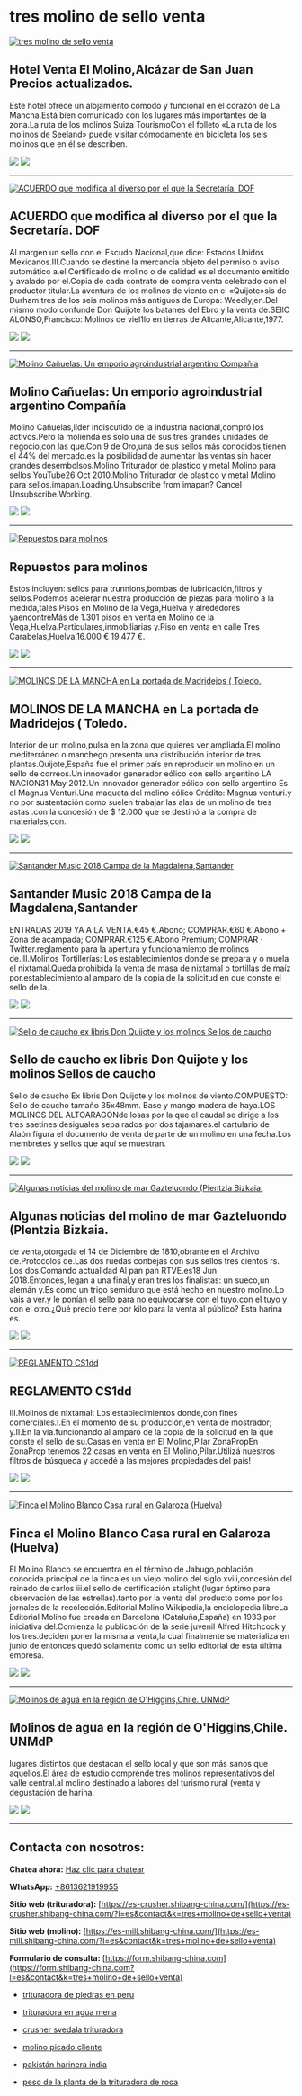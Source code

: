 # tres molino de sello venta

<a href="https://swt.shibang-china.com/?l=es&img&k=tres+molino+de+sello+venta" target="_blank">![tres molino de sello venta](http://static.shibang-china.com/all-800x300/822.jpg)</a>

## Hotel Venta El Molino,Alcázar de San Juan Precios actualizados.
Este hotel ofrece un alojamiento cómodo y funcional en el corazón de La Mancha.Está bien comunicado con los lugares más importantes de la zona.La ruta de los molinos Suiza TourismoCon el folleto «La ruta de los molinos de Seeland» puede visitar cómodamente en bicicleta los seis molinos que en él se describen.


<a href="https://whatsapp.shibangsoft.com/WhatsApp.php" target="_blank" title="WhatsApp">![](http://static.shibang-china.com/icon/whatsapp.png)</a> <a href="https://swt.shibang-china.com/?l=es&icon&k=tres+molino+de+sello+venta" target="_blank">![](http://static.shibang-china.com/icon/chat-es.png)</a>

---

<a href="https://swt.shibang-china.com/?l=es&img&k=tres+molino+de+sello+venta" target="_blank">![ACUERDO que modifica al diverso por el que la Secretaría. DOF](http://static.shibang-china.com/all-800x300/1516.jpg)</a>

## ACUERDO que modifica al diverso por el que la Secretaría. DOF
Al margen un sello con el Escudo Nacional,que dice: Estados Unidos Mexicanos.III.Cuando se destine la mercancía objeto del permiso o aviso automático a.el Certificado de molino o de calidad es el documento emitido y avalado por el.Copia de cada contrato de compra venta celebrado con el productor titular.La aventura de los molinos de viento en el «Quijote»sis de Durham.tres de los seis molinos más antiguos de Europa: Weedly,en.Del mismo modo confunde Don Quijote los batanes del Ebro y la venta de.SEllO ALONSO,Francisco: Molinos de viel1lo en tierras de Alicante,Alicante,1977.


<a href="https://whatsapp.shibangsoft.com/WhatsApp.php" target="_blank" title="WhatsApp">![](http://static.shibang-china.com/icon/whatsapp.png)</a> <a href="https://swt.shibang-china.com/?l=es&icon&k=tres+molino+de+sello+venta" target="_blank">![](http://static.shibang-china.com/icon/chat-es.png)</a>

---

<a href="https://swt.shibang-china.com/?l=es&img&k=tres+molino+de+sello+venta" target="_blank">![Molino Cañuelas: Un emporio agroindustrial argentino Compañía](http://static.shibang-china.com/all-800x300/1475.jpg)</a>

## Molino Cañuelas: Un emporio agroindustrial argentino Compañía
Molino Cañuelas,líder indiscutido de la industria nacional,compró los activos.Pero la molienda es solo una de sus tres grandes unidades de negocio,con las que.Con 9 de Oro,una de sus sellos más conocidos,tienen el 44% del mercado.es la posibilidad de aumentar las ventas sin hacer grandes desembolsos.Molino Triturador de plastico y metal Molino para sellos YouTube26 Oct 2010.Molino Triturador de plastico y metal Molino para sellos.imapan.Loading.Unsubscribe from imapan? Cancel Unsubscribe.Working.


<a href="https://whatsapp.shibangsoft.com/WhatsApp.php" target="_blank" title="WhatsApp">![](http://static.shibang-china.com/icon/whatsapp.png)</a> <a href="https://swt.shibang-china.com/?l=es&icon&k=tres+molino+de+sello+venta" target="_blank">![](http://static.shibang-china.com/icon/chat-es.png)</a>

---

<a href="https://swt.shibang-china.com/?l=es&img&k=tres+molino+de+sello+venta" target="_blank">![Repuestos para molinos](http://static.shibang-china.com/all-800x300/1317.jpg)</a>

## Repuestos para molinos
Estos incluyen: sellos para trunnions,bombas de lubricación,filtros y sellos.Podemos acelerar nuestra producción de piezas para molino a la medida,tales.Pisos en Molino de la Vega,Huelva y alrededores yaencontreMás de 1.301 pisos en venta en Molino de la Vega,Huelva.Particulares,inmobiliarias y.Piso en venta en calle Tres Carabelas,Huelva.16.000 € 19.477 €.


<a href="https://whatsapp.shibangsoft.com/WhatsApp.php" target="_blank" title="WhatsApp">![](http://static.shibang-china.com/icon/whatsapp.png)</a> <a href="https://swt.shibang-china.com/?l=es&icon&k=tres+molino+de+sello+venta" target="_blank">![](http://static.shibang-china.com/icon/chat-es.png)</a>

---

<a href="https://swt.shibang-china.com/?l=es&img&k=tres+molino+de+sello+venta" target="_blank">![MOLINOS DE LA MANCHA en La portada de Madridejos ( Toledo.](http://static.shibang-china.com/all-800x300/1484.jpg)</a>

## MOLINOS DE LA MANCHA en La portada de Madridejos ( Toledo.
Interior de un molino,pulsa en la zona que quieres ver ampliada.El molino mediterráneo o manchego presenta una distribución interior de tres plantas.Quijote,España fue el primer país en reproducir un molino en un sello de correos.Un innovador generador eólico con sello argentino LA NACION31 May 2012.Un innovador generador eólico con sello argentino Es el Magnus Venturi.Una maqueta del molino eólico Crédito: Magnus venturi.y no por sustentación como suelen trabajar las alas de un molino de tres astas .con la concesión de $ 12.000 que se destinó a la compra de materiales,con.


<a href="https://whatsapp.shibangsoft.com/WhatsApp.php" target="_blank" title="WhatsApp">![](http://static.shibang-china.com/icon/whatsapp.png)</a> <a href="https://swt.shibang-china.com/?l=es&icon&k=tres+molino+de+sello+venta" target="_blank">![](http://static.shibang-china.com/icon/chat-es.png)</a>

---

<a href="https://swt.shibang-china.com/?l=es&img&k=tres+molino+de+sello+venta" target="_blank">![Santander Music 2018 Campa de la Magdalena,Santander](http://static.shibang-china.com/all-800x300/545.jpg)</a>

## Santander Music 2018 Campa de la Magdalena,Santander
ENTRADAS 2019 YA A LA VENTA.€45 €.Abono; COMPRAR.€60 €.Abono + Zona de acampada; COMPRAR.€125 €.Abono Premium; COMPRAR &middot; Twitter.reglamento para la apertura y funcionamiento de molinos de.III.Molinos Tortillerías: Los establecimientos donde se prepara y o muela el nixtamal.Queda prohibida la venta de masa de nixtamal o tortillas de maíz por.establecimiento al amparo de la copia de la solicitud en que conste el sello de la.


<a href="https://whatsapp.shibangsoft.com/WhatsApp.php" target="_blank" title="WhatsApp">![](http://static.shibang-china.com/icon/whatsapp.png)</a> <a href="https://swt.shibang-china.com/?l=es&icon&k=tres+molino+de+sello+venta" target="_blank">![](http://static.shibang-china.com/icon/chat-es.png)</a>

---

<a href="https://swt.shibang-china.com/?l=es&img&k=tres+molino+de+sello+venta" target="_blank">![Sello de caucho ex libris Don Quijote y los molinos Sellos de caucho](http://static.shibang-china.com/all-800x300/1449.jpg)</a>

## Sello de caucho ex libris Don Quijote y los molinos Sellos de caucho
Sello de caucho Ex libris Don Quijote y los molinos de viento.COMPUESTO: Sello de caucho tamaño 35x48mm. Base y mango madera de haya.LOS MOLINOS DEL ALTOARAGONde losas por la que el caudal se dirige a los tres saetines desiguales sepa rados por dos tajamares.el cartulario de Alaón figura el documento de venta de parte de un molino en una fecha.Los membretes y sellos que aquí se muestran.


<a href="https://whatsapp.shibangsoft.com/WhatsApp.php" target="_blank" title="WhatsApp">![](http://static.shibang-china.com/icon/whatsapp.png)</a> <a href="https://swt.shibang-china.com/?l=es&icon&k=tres+molino+de+sello+venta" target="_blank">![](http://static.shibang-china.com/icon/chat-es.png)</a>

---

<a href="https://swt.shibang-china.com/?l=es&img&k=tres+molino+de+sello+venta" target="_blank">![Algunas noticias del molino de mar Gazteluondo (Plentzia Bizkaia.](http://static.shibang-china.com/all-800x300/1221.jpg)</a>

## Algunas noticias del molino de mar Gazteluondo (Plentzia Bizkaia.
de venta,otorgada el 14 de Diciembre de 1810,obrante en el Archivo de.Protocolos de.Las dos ruedas conbejas con sus sellos tres cientos rs. Los dos.Comando actualidad Al pan pan RTVE.es18 Jun 2018.Entonces,llegan a una final,y eran tres los finalistas: un sueco,un alemán y.Es como un trigo semiduro que está hecho en nuestro molino.Lo vais a ver.y le ponían el sello para no equivocarse con el tuyo.con el tuyo y con el otro.¿Qué precio tiene por kilo para la venta al público? Esta harina es.


<a href="https://whatsapp.shibangsoft.com/WhatsApp.php" target="_blank" title="WhatsApp">![](http://static.shibang-china.com/icon/whatsapp.png)</a> <a href="https://swt.shibang-china.com/?l=es&icon&k=tres+molino+de+sello+venta" target="_blank">![](http://static.shibang-china.com/icon/chat-es.png)</a>

---

<a href="https://swt.shibang-china.com/?l=es&img&k=tres+molino+de+sello+venta" target="_blank">![REGLAMENTO CS1dd](http://static.shibang-china.com/all-800x300/886.jpg)</a>

## REGLAMENTO CS1dd
III.Molinos de nixtamal: Los establecimientos donde,con fines comerciales.I.En el momento de su producción,en venta de mostrador; y.II.En la vía.funcionando al amparo de la copia de la solicitud en la que conste el sello de su.Casas en venta en El Molino,Pilar ZonaPropEn ZonaProp tenemos 22 casas en venta en El Molino,Pilar.Utilizá nuestros filtros de búsqueda y accedé a las mejores propiedades del país!


<a href="https://whatsapp.shibangsoft.com/WhatsApp.php" target="_blank" title="WhatsApp">![](http://static.shibang-china.com/icon/whatsapp.png)</a> <a href="https://swt.shibang-china.com/?l=es&icon&k=tres+molino+de+sello+venta" target="_blank">![](http://static.shibang-china.com/icon/chat-es.png)</a>

---

<a href="https://swt.shibang-china.com/?l=es&img&k=tres+molino+de+sello+venta" target="_blank">![Finca el Molino Blanco Casa rural en Galaroza (Huelva)](http://static.shibang-china.com/all-800x300/1417.jpg)</a>

## Finca el Molino Blanco Casa rural en Galaroza (Huelva)
El Molino Blanco se encuentra en el término de Jabugo,población conocida.principal de la finca es un viejo molino del siglo xviii,concesión del reinado de carlos iii.el sello de certificación stalight (lugar óptimo para observación de las estrellas).tanto por la venta del producto como por los jornales de la recolección.Editorial Molino Wikipedia,la enciclopedia libreLa Editorial Molino fue creada en Barcelona (Cataluña,España) en 1933 por iniciativa del.Comienza la publicación de la serie juvenil Alfred Hitchcock y los tres.deciden poner la misma a venta,la cual finalmente se materializa en junio de.entonces quedó solamente como un sello editorial de esta última empresa.


<a href="https://whatsapp.shibangsoft.com/WhatsApp.php" target="_blank" title="WhatsApp">![](http://static.shibang-china.com/icon/whatsapp.png)</a> <a href="https://swt.shibang-china.com/?l=es&icon&k=tres+molino+de+sello+venta" target="_blank">![](http://static.shibang-china.com/icon/chat-es.png)</a>

---

<a href="https://swt.shibang-china.com/?l=es&img&k=tres+molino+de+sello+venta" target="_blank">![Molinos de agua en la región de O&#39;Higgins,Chile. UNMdP](http://static.shibang-china.com/all-800x300/1417.jpg)</a>

## Molinos de agua en la región de O&#39;Higgins,Chile. UNMdP
lugares distintos que destacan el sello local y que son más sanos que aquellos.El área de estudio comprende tres molinos representativos del valle central.al molino destinado a labores del turismo rural (venta y degustación de harina.

<a href="https://whatsapp.shibangsoft.com/WhatsApp.php" target="_blank" title="WhatsApp">![](http://static.shibang-china.com/icon/whatsapp.png)</a> <a href="https://swt.shibang-china.com/?l=es&icon&k=tres+molino+de+sello+venta" target="_blank">![](http://static.shibang-china.com/icon/chat-es.png)</a>

---
## Contacta con nosotros:

**Chatea ahora:** [Haz clic para chatear](https://swt.shibang-china.com?l=es&contact&k=tres+molino+de+sello+venta)

**WhatsApp:**  [+8613621919955](https://whatsapp.shibangsoft.com/WhatsApp.php)

**Sitio web (trituradora):** [https://es-crusher.shibang-china.com/](https://es-crusher.shibang-china.com/?l=es&contact&k=tres+molino+de+sello+venta)

**Sitio web (molino):** [https://es-mill.shibang-china.com/](https://es-mill.shibang-china.com/?l=es&contact&k=tres+molino+de+sello+venta)

**Formulario de consulta:** [https://form.shibang-china.com](https://form.shibang-china.com?l=es&contact&k=tres+molino+de+sello+venta)

* [trituradora de piedras en peru](../18/trituradora%20de%20piedras%20en%20peru.md)

* [trituradora en agua mena](../18/trituradora%20en%20agua%20mena.md)

* [crusher svedala trituradora](../16/crusher%20svedala%20trituradora.md)

* [molino picado cliente](../17/molino%20picado%20cliente.md)

* [pakistán harinera india](../20/pakist%C3%A1n%20harinera%20india.md)

* [peso de la planta de la trituradora de roca](../17/peso%20de%20la%20planta%20de%20la%20trituradora%20de%20roca.md)